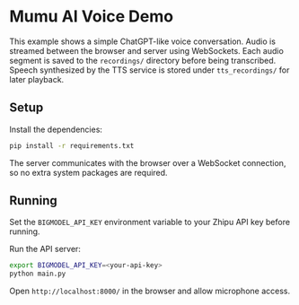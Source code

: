 # Mumu AI Voice Demo

This example shows a simple ChatGPT-like voice conversation. Audio is streamed
between the browser and server using WebSockets. Each audio segment is saved to the
`recordings/` directory before being transcribed. Speech synthesized by the TTS
service is stored under `tts_recordings/` for later playback.

## Setup

Install the dependencies:

```bash
pip install -r requirements.txt
```

The server communicates with the browser over a WebSocket connection, so no
extra system packages are required.

## Running

Set the `BIGMODEL_API_KEY` environment variable to your Zhipu API key before running.

Run the API server:

```bash
export BIGMODEL_API_KEY=<your-api-key>
python main.py
```

Open `http://localhost:8000/` in the browser and allow microphone access.
